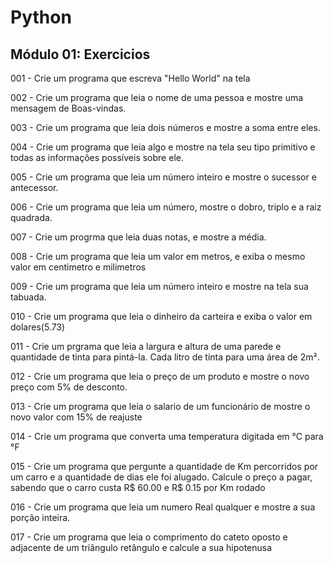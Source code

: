 # Python 

## Módulo 01: Exercicios

001 - Crie um programa que escreva "Hello World" na tela

002 - Crie um programa que leia o nome de uma pessoa e mostre uma mensagem de Boas-vindas.

003 - Crie um programa que leia dois números e mostre a soma entre eles.

004 - Crie um programa que leia algo e mostre na tela seu tipo primitivo e todas as informações possíveis sobre ele.

005 - Crie um programa que leia um número inteiro e mostre o sucessor e antecessor.

006 - Crie um programa que leia um número, mostre o dobro, triplo e a raiz quadrada.

007 - Crie um progrma que leia duas notas, e mostre a média.

008 - Crie um programa que leia um valor em metros, e exiba o mesmo valor em centimetro e milimetros

009 - Crie um programa que leia um número inteiro e mostre na tela sua tabuada.

010 - Crie um programa que leia o dinheiro da carteira e exiba o valor em dolares(5.73)

011 - Crie um prgrama que leia a largura e altura de uma parede e quantidade de tinta para pintá-la. Cada litro de tinta para uma área de 2m².

012 -  Crie um programa que leia o preço de um produto e mostre o novo preço com 5% de desconto.

013 - Crie um programa que leia o salario de um funcionário de mostre o novo valor com 15% de reajuste

014 - Crie um programa que converta uma temperatura digitada em °C para °F

015 - Crie um programa que pergunte a quantidade de Km percorridos por um carro e a quantidade de dias ele foi alugado. Calcule o preço a pagar, sabendo que o carro custa R$ 60.00 e R$ 0.15 por Km rodado

016 - Crie um programa que leia um numero Real qualquer e mostre a sua porção inteira.

017 - Crie um programa que leia o comprimento do cateto oposto e adjacente de um triângulo retângulo e calcule a sua hipotenusa